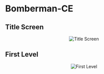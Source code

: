 # Bomberman-CE

## Title Screen

<p align="center">
  <img src="https://github.com/TheDeGeO/Bomberman-CE/assets/86985098/bcaf9b2c-5d87-4c88-9227-12772e508328" alt="Title Screen" title="Title Screen">
</p>

## First Level

<p align="center">
  <img src="https://github.com/TheDeGeO/Bomberman-CE/assets/86985098/db6179da-4644-4c2c-ba38-5c18c7472967" alt="First Level" title="First Level">
</p>

